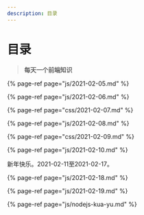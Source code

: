```yaml
---
description: 目录
---
```


# 目录

> **每天一个前端知识**

{% page-ref page="js/2021-02-05.md" %}

{% page-ref page="js/2021-02-06.md" %}

{% page-ref page="css/2021-02-07.md" %}

{% page-ref page="js/2021-02-08.md" %}

{% page-ref page="css/2021-02-09.md" %}

{% page-ref page="js/2021-02-10.md" %}

新年快乐。2021-02-11至2021-02-17。

{% page-ref page="js/2021-02-18.md" %}

{% page-ref page="js/2021-02-19.md" %}

{% page-ref page="js/nodejs-kua-yu.md" %}




